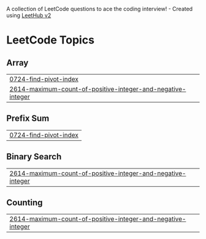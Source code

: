 A collection of LeetCode questions to ace the coding interview! - Created using [LeetHub v2](https://github.com/arunbhardwaj/LeetHub-2.0)
<!---LeetCode Topics Start-->
# LeetCode Topics
## Array
|  |
| ------- |
| [0724-find-pivot-index](https://github.com/NirmalsaiswaroopJ/LeetCode/tree/master/0724-find-pivot-index) |
| [2614-maximum-count-of-positive-integer-and-negative-integer](https://github.com/NirmalsaiswaroopJ/LeetCode/tree/master/2614-maximum-count-of-positive-integer-and-negative-integer) |
## Prefix Sum
|  |
| ------- |
| [0724-find-pivot-index](https://github.com/NirmalsaiswaroopJ/LeetCode/tree/master/0724-find-pivot-index) |
## Binary Search
|  |
| ------- |
| [2614-maximum-count-of-positive-integer-and-negative-integer](https://github.com/NirmalsaiswaroopJ/LeetCode/tree/master/2614-maximum-count-of-positive-integer-and-negative-integer) |
## Counting
|  |
| ------- |
| [2614-maximum-count-of-positive-integer-and-negative-integer](https://github.com/NirmalsaiswaroopJ/LeetCode/tree/master/2614-maximum-count-of-positive-integer-and-negative-integer) |
<!---LeetCode Topics End-->